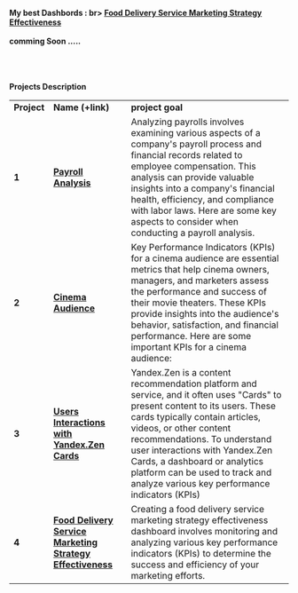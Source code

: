 
<b>Мy best Dashbords : br>
<a href="https://public.tableau.com/app/profile/baruch.spinoza/viz/uniteconomy/Dashboard1?publish=yes" target="_blank"><b>Food Delivery Service Marketing Strategy Effectiveness</b></a>
<br><br>
comming Soon .....


<br/><br/><br/>
Projects Description
<table>
<tr>
<td><b>Project</b></td>
<td><b>Name (+link)</b></td>
<td><b>project goal</b></td>
<tr>

<td><b>1</b></td>
<td><a href="https://public.tableau.com/app/profile/baruch.spinoza/viz/BADashbord/Dashboard1" target="_blank"><b>Payroll Analysis</b></a></td>
<td>Analyzing payrolls involves examining various aspects of a company's payroll process and financial records related to employee compensation. This analysis can provide valuable insights into a company's financial health, efficiency, and compliance with labor laws. Here are some key aspects to consider when conducting a payroll analysis.</td>
<tr>

<td> <b>2</b></td>
<td><a href="https://public.tableau.com/app/profile/baruch.spinoza/viz/CinemaAudienceDashbord/Dashboard1" target="_blank"><b>Cinema Audience    </b></a></td>
<td>Key Performance Indicators (KPIs) for a cinema audience are essential metrics that help cinema owners, managers, and marketers assess the performance and success of their movie theaters. These KPIs provide insights into the audience's behavior, satisfaction, and financial performance. Here are some important KPIs for a cinema audience: </td>
<tr>

<td> <b>3</b></td>
<td><a href="https://public.tableau.com/app/profile/baruch.spinoza/viz/UsersInteractionsDashbord/Dashboard1" target="_blank"><b>Users Interactions with Yandex.Zen Cards</b></a>
<td>Yandex.Zen is a content recommendation platform and service, and it often uses "Cards" to present content to its users. These cards typically contain articles, videos, or other content recommendations. To understand user interactions with Yandex.Zen Cards, a dashboard or analytics platform can be used to track and analyze various key performance indicators (KPIs)</td>
<tr>
  
<td><b>4</b></td>
<td><a href="https://public.tableau.com/app/profile/baruch.spinoza/viz/uniteconomy/Dashboard1?publish=yes" target="_blank"><b>Food Delivery Service Marketing Strategy Effectiveness</b></a></td>
<td>Creating a food delivery service marketing strategy effectiveness dashboard involves monitoring and analyzing various key performance indicators (KPIs) to determine the success and efficiency of your marketing efforts.</td>
<tr>
</table>
